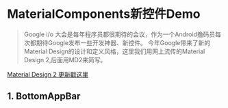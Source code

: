 # MaterialComponents新控件Demo

> Google i/o 大会是每年程序员都很期待的会议，作为一个Android撸码员每次都期待Google发布一些开发神器、新控件。
今年Google带来了新的Material Design的设计和定义风格，这里我们用网上流传的Material Design 2,后面用MD2来简写。

  [Material Design 2 更新戳这里](https://juejin.im/entry/5af4ff4d6fb9a07ac0224a16)
  
## 1. BottomAppBar

